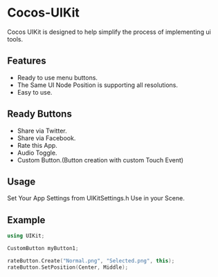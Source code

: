 # Cocos-UIKit
Cocos UIKit is designed to help simplify the process of implementing ui tools.

Features
------------------------------------------
* Ready to use menu buttons.
* The Same UI Node Position is supporting all resolutions.
* Easy to use.

Ready Buttons
------------------------------------------
* Share via Twitter.
* Share via Facebook.
* Rate this App.
* Audio Toggle.
* Custom Button.(Button creation with custom Touch Event)

## Usage
Set Your App Settings from UIKitSettings.h
Use in your Scene.

## Example
```cpp
using UIKit;

CustomButton myButton1;

rateButton.Create("Normal.png", "Selected.png", this);
rateButton.SetPosition(Center, Middle);
```
